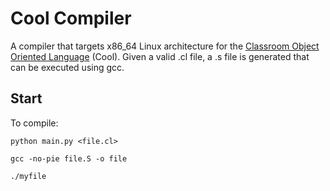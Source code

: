 # Cool Compiler
A compiler that targets x86_64 Linux architecture for the [Classroom Object Oriented Language](https://theory.stanford.edu/~aiken/software/cool/cool-manual.pdf) (Cool). Given a valid .cl file, a .s file is generated that can be executed using gcc.

## Start
To compile:

`python main.py <file.cl>`

`gcc -no-pie file.S -o file`

`./myfile`
